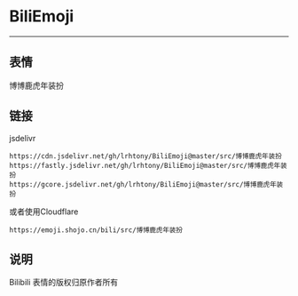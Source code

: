 # BiliEmoji
---
## 表情
博博鹿虎年装扮
## 链接
jsdelivr
```
https://cdn.jsdelivr.net/gh/lrhtony/BiliEmoji@master/src/博博鹿虎年装扮
https://fastly.jsdelivr.net/gh/lrhtony/BiliEmoji@master/src/博博鹿虎年装扮
https://gcore.jsdelivr.net/gh/lrhtony/BiliEmoji@master/src/博博鹿虎年装扮
```
或者使用Cloudflare
```
https://emoji.shojo.cn/bili/src/博博鹿虎年装扮
```
## 说明
Bilibili 表情的版权归原作者所有
